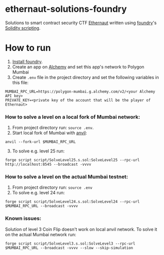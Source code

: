 # ethernaut-solutions-foundry

Solutions to smart contract security CTF [Ethernaut](https://ethernaut.openzeppelin.com/) written using [foundry](https://book.getfoundry.sh/)'s [Solidity scripting](https://book.getfoundry.sh/tutorials/solidity-scripting).

# How to run

1. [Install foundry](https://book.getfoundry.sh/getting-started/installation).
2. Create an app on [Alchemy](https://www.alchemy.com/) and set this app's network to Polygon Mumbai
3. Create `.env` file in the project directory and set the following variables in this file:
```
MUMBAI_RPC_URL=https://polygon-mumbai.g.alchemy.com/v2/<your Alchemy API key>
PRIVATE_KEY=<private key of the account that will be the player of Ethernaut>
```


### How to solve a level on a local fork of Mumbai network:
1. From project directory run: `source .env`.
2. Start local fork of Mumbai with [anvil](https://book.getfoundry.sh/tutorials/forking-mainnet-with-cast-anvil):
```
anvil --fork-url $MUMBAI_RPC_URL
```
3. To solve e.g. level 25 run:
```
forge script script/SolveLevel25.s.sol:SolveLevel25 --rpc-url http://localhost:8545 --broadcast -vvvv
```

### How to solve a level on the actual Mumbai testnet:
1. From project directory run: `source .env`
2. To solve e.g. level 24 run:
```
forge script script/SolveLevel24.s.sol:SolveLevel24 --rpc-url $MUMBAI_RPC_URL --broadcast -vvvv
```

### Known issues:
Solution of level 3 Coin Flip doesn't work on local anvil network. To solve it on the actual Mumbai network run:
```
forge script script/SolveLevel3.s.sol:SolveLevel3 --rpc-url $MUMBAI_RPC_URL --broadcast -vvvv --slow --skip-simulation
```
